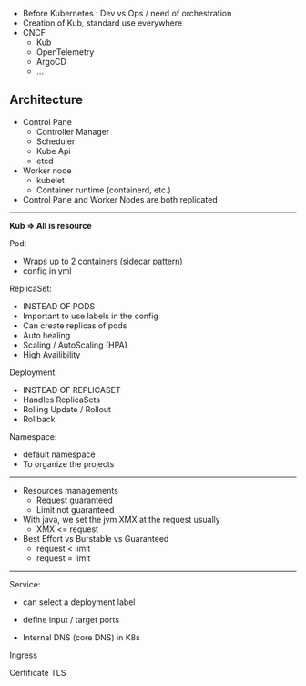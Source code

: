 
- Before Kubernetes : Dev vs Ops / need of orchestration
- Creation of Kub, standard use everywhere
- CNCF
	- Kub
	- OpenTelemetry
	- ArgoCD
	- ...

## Architecture
- Control Pane
	- Controller Manager
	- Scheduler
	- Kube Api
	- etcd
- Worker node
	- kubelet
	- Container runtime (containerd, etc.)
- Control Pane and Worker Nodes are both replicated

---

**Kub => All is resource**

Pod:
- Wraps up to 2 containers (sidecar pattern)
- config in yml

ReplicaSet:
- INSTEAD OF PODS
- Important to use labels in the config
- Can create replicas of pods
- Auto healing
- Scaling / AutoScaling (HPA)
- High Availibility

Deployment:
- INSTEAD OF REPLICASET
- Handles ReplicaSets
- Rolling Update / Rollout
- Rollback

Namespace:
- default namespace
- To organize the projects

---

- Resources managements
	- Request guaranteed
	- Limit not guaranteed
- With java, we set the jvm XMX at the request usually
	- XMX <= request
- Best Effort vs Burstable vs Guaranteed
	- request < limit
	- request = limit

---

Service:
- can select a deployment label
- define input / target ports

- Internal DNS (core DNS) in K8s

Ingress

Certificate TLS

